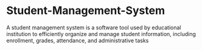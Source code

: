# Student-Management-System
A student management system is a software tool used by educational institution to efficiently organize and manage student information, including enrollment, grades, attendance, and administrative tasks
